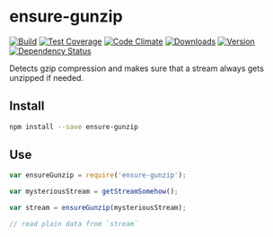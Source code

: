 # ensure-gunzip

[![Build][1]][2]
[![Test Coverage][3]][4]
[![Code Climate][5]][6]
[![Downloads][7]][8]
[![Version][9]][8]
[![Dependency Status][10]][11]

[1]: https://travis-ci.org/catdad/ensure-gunzip.svg?branch=master
[2]: https://travis-ci.org/catdad/ensure-gunzip

[3]: https://codeclimate.com/github/catdad/ensure-gunzip/badges/coverage.svg
[4]: https://codeclimate.com/github/catdad/ensure-gunzip/coverage

[5]: https://codeclimate.com/github/catdad/ensure-gunzip/badges/gpa.svg
[6]: https://codeclimate.com/github/catdad/ensure-gunzip

[7]: https://img.shields.io/npm/dm/ensure-gunzip.svg
[8]: https://www.npmjs.com/package/ensure-gunzip
[9]: https://img.shields.io/npm/v/ensure-gunzip.svg

[10]: https://david-dm.org/catdad/ensure-gunzip.svg
[11]: https://david-dm.org/catdad/ensure-gunzip

Detects gzip compression and makes sure that a stream always gets unzipped if needed.

## Install

```bash
npm install --save ensure-gunzip
```

## Use

```javascript
var ensureGunzip = require('ensure-gunzip');

var mysteriousStream = getStreamSomehow();

var stream = ensureGunzip(mysteriousStream);

// read plain data from `stream`
```
